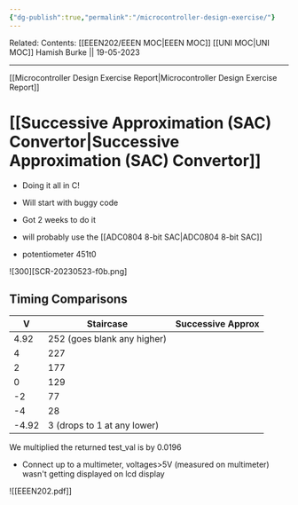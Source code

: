 ```yaml
---
{"dg-publish":true,"permalink":"/microcontroller-design-exercise/"}
---
```


Related: 
Contents: [[EEEN202/EEEN MOC\|EEEN MOC]]
[[UNI MOC\|UNI MOC]]
Hamish Burke || 19-05-2023
***

[[Microcontroller Design Exercise Report\|Microcontroller Design Exercise Report]]


# [[Successive Approximation (SAC) Convertor\|Successive Approximation (SAC) Convertor]]

- Doing it all in C!
- Will start with buggy code
- Got 2 weeks to do it
- will probably use the [[ADC0804 8-bit SAC\|ADC0804 8-bit SAC]]

- potentiometer 451t0


![300][SCR-20230523-f0b.png]

## Timing Comparisons

| V     | Staircase                   | Successive Approx |
| ----- | --------------------------- | ----------------- |
| 4.92  | 252 (goes blank any higher) |                   |
| 4     | 227                         |                   |
| 2     | 177                         |                   |
| 0     | 129                         |                   |
| -2    | 77                          |                   |
| -4    | 28                          |                   |
| -4.92 | 3 (drops to 1 at any lower) |                   |

We multiplied the returned test_val is by 0.0196
- Connect up to a multimeter, voltages>5V (measured on multimeter) wasn't getting displayed on lcd display


![[EEEN202.pdf]]
